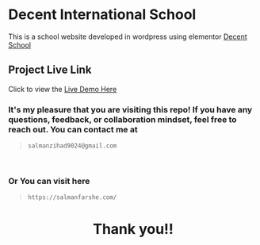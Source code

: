 # Decent International School

This is a school website developed in wordpress using elementor [Decent School](https://salmanfarshe.com/decent-international-school/)

## Project Live Link

Click to view the [Live Demo Here](https://salmanfarshe.com/decent-international-school/)

### It's my pleasure that you are visiting this repo! If you have any questions, feedback, or collaboration mindset, feel free to reach out. You can contact me at

> ```
> salmanzihad9024@gmail.com
> ```

<br>

### Or You can visit here

> ```
> https://salmanfarshe.com/
> ```

# <div style="text-align: center !important;"><p>Thank you!!</p></div>
